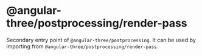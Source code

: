 # @angular-three/postprocessing/render-pass

Secondary entry point of `@angular-three/postprocessing`. It can be used by importing from `@angular-three/postprocessing/render-pass`.
